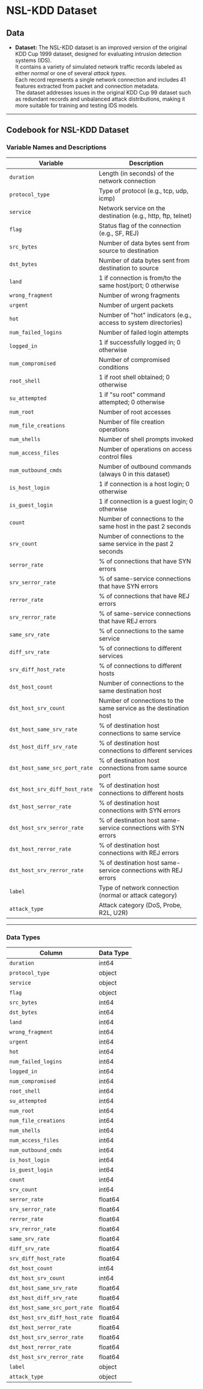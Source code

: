 # NSL-KDD Dataset

## Data
- **Dataset:** The NSL-KDD dataset is an improved version of the original KDD Cup 1999 dataset, designed for evaluating intrusion detection systems (IDS).  
  It contains a variety of simulated network traffic records labeled as either *normal* or one of several *attack types*.  
  Each record represents a single network connection and includes 41 features extracted from packet and connection metadata.  
  The dataset addresses issues in the original KDD Cup 99 dataset such as redundant records and unbalanced attack distributions, making it more suitable for training and testing IDS models.

---

## Codebook for NSL-KDD Dataset

### Variable Names and Descriptions

| Variable | Description |
|-----------|-------------|
| `duration` | Length (in seconds) of the network connection |
| `protocol_type` | Type of protocol (e.g., tcp, udp, icmp) |
| `service` | Network service on the destination (e.g., http, ftp, telnet) |
| `flag` | Status flag of the connection (e.g., SF, REJ) |
| `src_bytes` | Number of data bytes sent from source to destination |
| `dst_bytes` | Number of data bytes sent from destination to source |
| `land` | 1 if connection is from/to the same host/port; 0 otherwise |
| `wrong_fragment` | Number of wrong fragments |
| `urgent` | Number of urgent packets |
| `hot` | Number of "hot" indicators (e.g., access to system directories) |
| `num_failed_logins` | Number of failed login attempts |
| `logged_in` | 1 if successfully logged in; 0 otherwise |
| `num_compromised` | Number of compromised conditions |
| `root_shell` | 1 if root shell obtained; 0 otherwise |
| `su_attempted` | 1 if "su root" command attempted; 0 otherwise |
| `num_root` | Number of root accesses |
| `num_file_creations` | Number of file creation operations |
| `num_shells` | Number of shell prompts invoked |
| `num_access_files` | Number of operations on access control files |
| `num_outbound_cmds` | Number of outbound commands (always 0 in this dataset) |
| `is_host_login` | 1 if connection is a host login; 0 otherwise |
| `is_guest_login` | 1 if connection is a guest login; 0 otherwise |
| `count` | Number of connections to the same host in the past 2 seconds |
| `srv_count` | Number of connections to the same service in the past 2 seconds |
| `serror_rate` | % of connections that have SYN errors |
| `srv_serror_rate` | % of same-service connections that have SYN errors |
| `rerror_rate` | % of connections that have REJ errors |
| `srv_rerror_rate` | % of same-service connections that have REJ errors |
| `same_srv_rate` | % of connections to the same service |
| `diff_srv_rate` | % of connections to different services |
| `srv_diff_host_rate` | % of connections to different hosts |
| `dst_host_count` | Number of connections to the same destination host |
| `dst_host_srv_count` | Number of connections to the same service as the destination host |
| `dst_host_same_srv_rate` | % of destination host connections to same service |
| `dst_host_diff_srv_rate` | % of destination host connections to different services |
| `dst_host_same_src_port_rate` | % of destination host connections from same source port |
| `dst_host_srv_diff_host_rate` | % of destination host connections to different hosts |
| `dst_host_serror_rate` | % of destination host connections with SYN errors |
| `dst_host_srv_serror_rate` | % of destination host same-service connections with SYN errors |
| `dst_host_rerror_rate` | % of destination host connections with REJ errors |
| `dst_host_srv_rerror_rate` | % of destination host same-service connections with REJ errors |
| `label` | Type of network connection (normal or attack category) |
| `attack_type` | Attack category (DoS, Probe, R2L, U2R) |

---

### Data Types

| Column | Data Type |
|---------|------------|
| `duration` | int64 |
| `protocol_type` | object |
| `service` | object |
| `flag` | object |
| `src_bytes` | int64 |
| `dst_bytes` | int64 |
| `land` | int64 |
| `wrong_fragment` | int64 |
| `urgent` | int64 |
| `hot` | int64 |
| `num_failed_logins` | int64 |
| `logged_in` | int64 |
| `num_compromised` | int64 |
| `root_shell` | int64 |
| `su_attempted` | int64 |
| `num_root` | int64 |
| `num_file_creations` | int64 |
| `num_shells` | int64 |
| `num_access_files` | int64 |
| `num_outbound_cmds` | int64 |
| `is_host_login` | int64 |
| `is_guest_login` | int64 |
| `count` | int64 |
| `srv_count` | int64 |
| `serror_rate` | float64 |
| `srv_serror_rate` | float64 |
| `rerror_rate` | float64 |
| `srv_rerror_rate` | float64 |
| `same_srv_rate` | float64 |
| `diff_srv_rate` | float64 |
| `srv_diff_host_rate` | float64 |
| `dst_host_count` | int64 |
| `dst_host_srv_count` | int64 |
| `dst_host_same_srv_rate` | float64 |
| `dst_host_diff_srv_rate` | float64 |
| `dst_host_same_src_port_rate` | float64 |
| `dst_host_srv_diff_host_rate` | float64 |
| `dst_host_serror_rate` | float64 |
| `dst_host_srv_serror_rate` | float64 |
| `dst_host_rerror_rate` | float64 |
| `dst_host_srv_rerror_rate` | float64 |
| `label` | object |
| `attack_type` | object |



